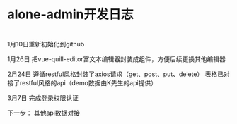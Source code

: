 # alone-admin开发日志
# 
1月10日重新初始化到github

1月26日
把vue-quill-editor富文本编辑器封装成组件，方便后续更换其他编辑器

2月24日
遵循restful风格封装了axios请求（get、post、put、delete）
表格已对接了restful风格的api（demo数据由K先生的api提供）

3月7日
完成登录权限认证

下一步：
其他api数据对接